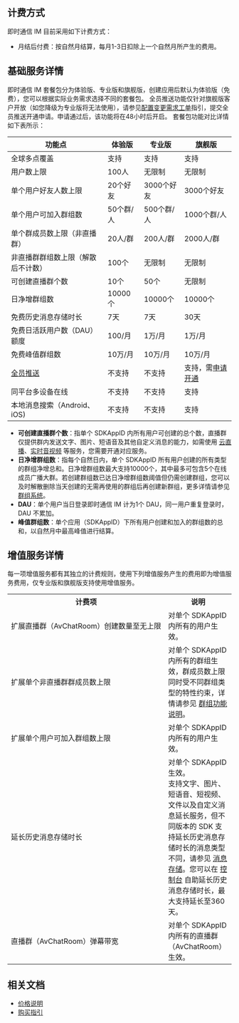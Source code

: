 ## 计费方式
即时通信 IM 目前采用如下计费方式：
- 月结后付费：按自然月结算，每月1-3日扣除上一个自然月所产生的费用。


## 基础服务详情
即时通信 IM 套餐包分为体验版、专业版和旗舰版，创建应用后默认为体验版（免费），您可以根据实际业务需求选择不同的套餐包。
全员推送功能仅针对旗舰版客户开放（如您降级为专业版将无法使用），请参见[配置变更需求工单](https://intl.cloud.tencent.com/document/product/1047/44322)指引，提交全员推送开通申请。申请通过后，该功能将在48小时后开启。
套餐包功能对比详情如下表所示：

| 功能点       | 体验版      | 专业版    | 旗舰版           |
| ----------------- |---------- |----------------- | ------------------- |
| 全球多点覆盖     | 支持        | 支持           | 支持                    |
| 用户数上限      | 100人       | 无限制                | 无限制                                 |
| 单个用户好友人数上限  | 20个好友   | 3000个好友          | 3000个好友            |
| 单个用户可加入群组数  | 50个群/人   | 500个群/人                | 1000个群/人            |
| 单个群成员数上限（非直播群） | 20人/群  | 200人/群  |  2000人/群      |
| 非直播群群组数上限（解散后不计数）      | 100个       | 无限制                | 无限制                                 |
| 可创建直播群个数    | 10个        | 50个          | 无限制             |
| 日净增群组数 | 10000个  | 10000个 | 10000个    |
| 免费历史消息存储时长    | 7天         | 7天             | 30天          |
| 免费日活跃用户数（DAU）额度  | 100/月         | 1万/月       | 1万/月           |
| 免费峰值群组数| 10万/月 | 10万/月  |10万/月   |
| [全员推送](https://intl.cloud.tencent.com/document/product/1047/37165) | 不支持 | 不支持 |支持，需[申请开通](https://intl.cloud.tencent.com/document/product/1047/44322) |
| 同平台多设备在线 | 不支持 | 不支持 |支持 |
| 本地消息搜索（Android、iOS) | 不支持 | 不支持 |支持 |


- **可创建直播群个数**：指单个 SDKAppID 内所有用户可创建的总个数，直播群仅提供群内发送文字、图片、短语音及其他自定义消息的能力，如需使用 [云直播](https://intl.cloud.tencent.com/document/product/267)、[实时音视频](https://intl.cloud.tencent.com/document/product/647) 等服务，您需要开通对应服务。
- **日净增群组数**：指每个自然日内，单个 SDKAppID 所有用户创建的所有类型的群组净增总和。日净增群组数最大支持10000个，其中最多可包含5个在线成员广播大群。若创建群组数已达日净增群组数阈值但仍需创建群组，您可以及时解散删除当天创建的无需再使用的群组后再创建新群组，更多详情请参见 [群组系统](https://intl.cloud.tencent.com/document/product/1047/33529)。
- **DAU**：单个用户当日登录即时通信 IM 计为1个 DAU，同一用户重复登录时，DAU 不累加。
- **峰值群组数**：单个应用（SDKAppID）下所有用户创建和加入的群组数的总和，以自然月中最高峰值进行结算。

## 增值服务详情
每一项增值服务都有其独立的计费规则，使用下列增值服务产生的费用即为增值服务费用，仅专业版和旗舰版支持使用增值服务。

<table>
     <tr>
         <th nowrap="nowrap">计费项</th>  
         <th>说明</th> 
     </tr>
	 <tr>   
	     <td nowrap="nowrap">扩展直播群（AvChatRoom）创建数量至无上限</td>   
	     <td>对单个 SDKAppID 内所有的用户生效。</td>   
     </tr> 
	 <tr>   
	     <td>扩展单个非直播群群成员数上限</td>   
	     <td>对单个 SDKAppID 内所有的群组生效，群成员数上限同时受不同群组类型的特性约束，详情请参见 <a href="https://intl.cloud.tencent.com/document/product/1047/33515">群组功能说明</a>。</td>   
     </tr> 
	 <tr>   
	     <td>扩展单个用户可加入群组数上限</td>   
	     <td>对单个 SDKAppID 内所有的用户生效。</td>   
     </tr> 
	 <tr>   
	     <td>延长历史消息存储时长</td>   
	     <td>对单个 SDKAppID 生效。<br>支持文字、图片、短语音、短视频、文件以及自定义消息延长服务，但不同版本的 SDK 支持延长历史消息存储时长的消息类型不同，请参见 <a href="https://intl.cloud.tencent.com/document/product/1047/33524">消息存储</a>。您可以在 <a href="https://console.cloud.tencent.com/im">控制台</a> 自助延长历史消息存储时长，最大支持延长至360天。</td>   
     </tr> 
	 <tr>   
	     <td>直播群（AvChatRoom）弹幕带宽</td>   
	     <td>对单个 SDKAppID 内所有的直播群（AvChatRoom）生效。</td>   
     </tr> 
</table>


## 相关文档
- [价格说明](https://intl.cloud.tencent.com/document/product/1047/34350)
- [购买指引](https://intl.cloud.tencent.com/document/product/1047/34351)
